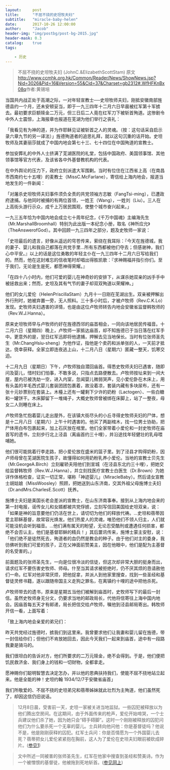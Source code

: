 ```yaml
---
layout:     post
title:      "不屈不挠的史坦牧夫妇"
subtitle:   "miracle-baby-helen"
date:       2017-10-26 12:00:00
author:     "Jacob"
header-img: "img/postbg/post-bg-2015.jpg"
header-mask: 0.3
catalog:    true
tags:

    - 历史
---
```


> 不屈不挠的史坦牧夫妇 (JohnC.&ElizabethScottStam) 原文<http://www.ccmhk.org.hk/Common/Reader/News/ShowNews.jsp?Nid=3026&Pid=16&Version=55&Cid=37&Charset=gb2312#.WfHFKnBx08q>作者:黄锡培


当国共内战正处于高潮之际，一对年轻宣教士──史坦牧师夫妇，刚抵安徽南部旌德县约一个月，还未安顿妥当，即于一九三四年十二月六日早晨被红军第十军掳去。最初要求巨额赎金二万元，但三日后二人竟在红军刀下被斩首殉道。这惨剧令中外人士震惊，上海报章也报道在芜湖为他们举行之丧礼：

「我看见有为神的道，并为作耶稣见证被斩首之人的灵魂。（按：这句话采自启示录六章九节的另一译法）」旌德殉道者的追思礼拜，就以这句沉重的话开始。史坦牧师及其妻丽莎就成了中国内地会第七十三、七十四位在中国殉道的宣教士。

参加安葬礼的中外人士挤满了芜湖医院的礼堂，包括中国政府、美国领事馆、其他领事馆等官方代表，及该省各中外基督教机构的代表。

在中外舆论的压力下，政府立刻派遣大军围剿。当时有位住在江西省上高（在南昌市西南约七十五哩）的麦教士（MissC.McFarlane），寄信给上海内地会，报道当地发生的一件新闻：

「对屠杀史坦牧师夫妇事件须负全责的共党领袖方志敏（FangTsi-ming），已遭政府逮捕。与他同时被捕的有两位首领，一姓王（Wang），一姓刘（Liu）。三人在上高街头游行示众，成千上万居民围观，使整个城市奋兴起来。」

一九三五年恰为中国内地会成立七十周年纪念，《千万中国魂》主编海先生（Mr.MarshallBroomhall）特别为此出版一本纪念小册，取名《神所应允》（TheAnswerofGod）。其中回顾一九三四年之部分，题及史牧师一家说：

「史坦最后的遗言，好像从遥远的穹苍传来，萦绕在我耳际：『今天在旌德城，我的妻子、婴儿和我自己都落在共党手里…所有东西都被他们夺去；但感谢神，我们心中平安。』以上的话是这位勇敢的年轻主仆在一九三四年十二月六日写给我们的。然而，他在这封难忘的信收笔时却唱出得胜凯歌：『求神赐福并指引你们。至于我们，无论是生是死，都愿神得荣耀。』

「在四十八小时内，他们可爱的婴儿在神奇妙的安排下，从谋杀她双亲的凶手手中被拯救出来；然而，史坦及其有气节的妻子却双双殉道以荣耀神。」

他们的女儿爱伦（HelenPriscillaStam）九月十一日刚在芜湖出生。双亲被押解出外行刑时，她被弃置一旁，无人照料。三十多小时后，才被卢牧师（Rev.C.K.Lo）发现。史牧师夫妇遇害的详情，也是由这位卢牧师转告内地会安徽省监督韩牧师的（Rev.W.J.Hanna）。

原来史坦牧师早与卢牧师约好在旌德西邻的庙首相会，一同向该地居民传福音。十二月六日（星期四）晚上，卢牧师一家抵达庙首，却不知旌德已于当日落在红军手中。更意外的是，翌日红军迅即将他逮捕，押解去见当地保长。当时有位张师圣先生（Mr.ChangHsiu-sheng）为他作证，指他是个卖药和派单张的人，一天前才抵达，侥幸获释。全家立即连夜逃上山，十二月八日（星期六）匿藏一整天，饥寒交迫。

十二月九日（星期日）下午，卢牧师独自潜回庙首。得悉史牧师夫妇已遇害，随即问及婴儿，惜村妇们怕事，不敢多说，只指点去路便散去。卢牧师按址来到一间大屋，屋内已被洗劫一空，进入内室，忽闻婴儿微弱哭声，见小爱伦卧在木床上，用有头盖的羊毛西式婴儿套装团团包裹着，故没着凉，套装内藏有多块尿布，还有一张十元钞票别在套装上。木檯上还有一罐剩下少许的奶粉（Lactogen）、一些白糖和一罐饼干。木床脚留下一堆绳子，大概史牧师曾被绑在床脚上，站了一整夜，母女二人则睡在床上。

卢牧师急忙抱着婴儿走出屋外，在该镇大街尽头的小丘寻得史牧师夫妇的尸体，想是十二月八日（星期六）上午十时遇害的。他买了两副棺木，找一位男士协助，把尸体用白布包裹起来，加上石灰放在棺里。他们全家带着小爱伦和一封史牧师在庙首写的遗书，立刻步行北上泾县（离庙首约三十哩），并沿途找年轻健壮的乳母喂哺她。

他们很可能挑着行李走路，把小爱伦放在盛米的篮子里。到了泾县才购得奶粉，因卢师母曾在芜湖医院生孩子，故懂得如何用奶粉乳养小爱伦。当地的宣教士贝先生（Mr.GeorgeA.Birch）立刻雇轿夫陪他们到宣城（在泾县东北约三十哩），把她交给监督韩牧师（Rev.W.J.Hanna），并立刻找医疗宣教士白医生（Dr.Brown）为她详作体格检查，证实一切正常，堪称「神迹婴儿」（MiracleBaby）。然后请女宣教士胡姑娘（MissWoosley）照顾，把她送到山东济南，交其外祖父母施博士夫妇（Dr.andMrs.CharlesE.Scott）抚养。

施博士夫妇是美国长老会差派的宣教士，在山东济南事奉。接到从上海内地会来的第一封电报，谣传女儿和女婿都被共党俘掳，立刻写信回美国给史坦双亲，说：「如果是神的旨意要他们仍活在世上，请切切为他们的释放代祷。…史坦和蓓蒂因爱主耶稣基督，故常容光焕发。他们热爱人的灵魂，唯恐他们不领人归主，人们就可能没机会听到福音。…他们满有属天的盼望，无论忍受酷刑或遭遇任何损害，都绝不会否认主，他们是基督耶稣的精兵！」其后噩讯传来，施博士蒙主安慰，说：「他们绝不是徒然死去，殉道者的血仍然是教会的种子。由于他们对主的委身，我彷佛听到我们可爱的孩子，正在父神面前赞美主，因在他眼中，他们是配为主基督的名受害的。」

前面题及的张师圣先生，一向是位很冷淡的信徒，但这次却非常大胆的挺身而出，请求红军不要伤害史牧师、师母。什至当其请求被拒绝时，仍不厌其烦的恳请赦他们一命。红军对他非常厌烦，把他捉拿，并派人到他家里搜查，找到一些圣经和基督徒灵修书籍，遂以跟随帝国主义走狗之罪名，在离镇约十哩的途中把他杀死。

卢牧师带去的遗书，原来是星期五当他们被解到庙首时，史牧师写下的最后一封信。虽然史牧师身无分文，仍要求当地的邮政局长，代他将信寄往上海中国内地会。因庙首每五天才有邮递，局长把信交给卢牧师，嘱他到泾县邮局寄出。韩牧师开信一看，上面写着：

「致上海内地会亲爱的弟兄们：

昨天共党经过旌德时，掳我们到这里来。我曾要求他们让我妻和婴儿留在旌德，带一封信给你们；但他们不肯放她回去，因此今天我们一起来到庙首，途中有一段路我妻是骑马的。

我们很坦白的告诉对方，他们所要求的二万元赎金，绝不会得到。于是，他们便把饥民救济金、我们身上的钱和一切财物，全都拿走。

愿神赐你们聪明智慧去决定怎办，并以他的恩典扶持我们，使能不屈不挠地站立起来。他是全能的神！史坦约翰
1934/12/7于安徽省庙首」

我们所敬爱的、不屈不挠的史坦弟兄和蓓蒂姊妹就此壮烈为主殉道，他们虽然死了，却因这信仍旧说话。

>  12月8日晨，受害前一天，史坦一家被关进当地监狱。一些囚犯被释放以为他们腾出空房间。在这期间，由于外面传来的枪声，爱伦开始啼哭，一个士兵建议他们杀了她，因为她只会“碍手碍脚”。这时一个刚刚被释放的囚犯问他们为什么要杀死一个无辜的婴儿。士兵转向他问他：你是基督徒吗？他说不是，他是刚刚获释的囚犯。红军士兵问：你是否情愿为一个外国婴儿去死？蓓蒂把女儿爱伦紧紧抱在胸前，这人为了爱伦在史坦夫妇眼前被砍成碎片。([参见1][1])

> 文中所述一同被害的张师圣先生，红军在他家中搜查到圣经和赞美诗。作为一个被憎恨的基督徒，他被拖到死地斩首。([参见同上][1])

[1]: http://www.christianity.com/church/church-history/timeline/1901-2000/betty-and-john-stam-martyred-11630759.html

